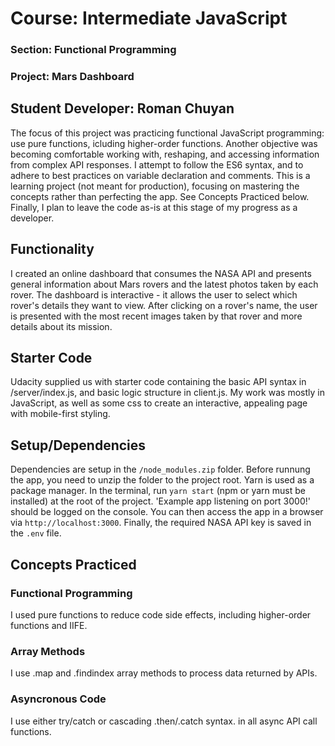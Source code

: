 # Course: Intermediate JavaScript
### Section: Functional Programming
### Project: Mars Dashboard

## Student Developer: Roman Chuyan
The focus of this project was practicing functional JavaScript programming: use pure functions, icluding higher-order functions.
Another objective was becoming comfortable working with, reshaping, and accessing information from complex API responses. 
I attempt to follow the ES6 syntax, and to adhere to best practices on variable declaration and comments. 
This is a learning project (not meant for production), focusing on mastering the concepts rather than perfecting the app.
See Concepts Practiced below. Finally, I plan to leave the code as-is at this stage of my progress as a developer.

## Functionality
I created an online dashboard that consumes the NASA API and presents general information about Mars rovers and the latest photos taken by each rover. 
The dashboard is interactive - it allows the user to select which rover's details they want to view. After clicking on a rover's name, the user is presented with the most recent images taken by that rover and more details about its mission. 

## Starter Code
Udacity supplied us with starter code containing the basic API syntax in /server/index.js, and basic logic structure in client.js. 
My work was mostly in JavaScript, as well as some css to create an interactive, appealing page with mobile-first styling.

## Setup/Dependencies
Dependencies are setup in the `/node_modules.zip` folder. Before runnung the app, you need to unzip the folder to the project root.
Yarn is used as a package manager. In the terminal, run `yarn start` (npm or yarn must be installed) at the root of the project.
'Example app listening on port 3000!' should be logged on the console. You can then access the app in a browser via `http://localhost:3000`.
Finally, the required NASA API key is saved in the `.env` file.

## Concepts Practiced

### Functional Programming
I used pure functions to reduce code side effects, including higher-order functions and IIFE.

### Array Methods
I use .map and .findindex array methods to process data returned by APIs.

### Asyncronous Code
I use either try/catch or cascading .then/.catch syntax. in all async API call functions.
